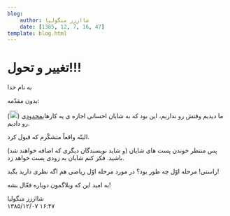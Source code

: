 ```yaml
---
blog:
    author: شااززز منگولیا
    date: [1385, 12, 7, 16, 47]
template: blog.html
---
```

# تغییر و تحول!!!

<div class="cnt">
به نام خدا<p></p>
<p>بدون مقدّمه:</p>
<p>ما دیدیم وقتش رو نداریم، این بود که به شایان احسانی اجازه ی یه کارهای<u>محدود</u>ی (<img height="18" src="http://blogfa.com/images/smileys/17.gif" width="18"/>) رو دادیم.</p>
<p>البتّه واقعاً متشکّرم که قبول کرد.</p>
<p>پس منتظر خوندن پست های شایان (و شاید نویسندگان دیگری که اضافه خواهند شد) باشید. فکر کنم شایان به زودی پست خواهد زد.</p>
<p>راستی! مرحله اوّل چه طور بود؟ در مورد مرحله اوّل ریاضی هم اگه نظری دارید بگید!</p>
<p>به امید این که وبلاگمون دوباره فعّال بشه!</p>
</div>

<div class="blog-info">
    <div class="blog-author">شااززز منگولیا</div>
    <div class="blog-date">۱۳۸۵/۱۲/۰۷ ۱۶:۴۷</div>
</div>

